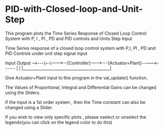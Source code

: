 # PID-with-Closed-loop-and-Unit-Step
This program plots the Time Series Response of Closed Loop Control System with P, I , PI , PD and PID controls and Units Step Input


Time Series response of a closed loop control system with P,I, PI , PD and PID Controls under unit step signal input


Input                                                  Output
-->---(+-)--->--[Controller]--->---[Actuator+Plant]----->------
        |                                            |
        |____________________________________________| 

Give Actuator+Plant input to this program in the val_update() function.

The Values of Proportional, Integral and Differential Gains can be changed using the Sliders. 

If the input is a 1st order system , then the Time constant can also be changed using a Slider. 

If you wish to view only specific plots , please sselect or unselect the legends(you can click on the legend color to do this)



